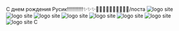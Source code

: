 <html>

<head>

<body>С днем рождения Русик!!!!!!!!!!!✨✨✨🎉🎉🎉🎉🍻🍻🍻🍻🎊🎊/поста</body>

<meta name="viewport" content="width=device-width, initial-scale=1.0">

<title>Русик С Днем Рождения!!!!!!!!!</title>

<img src="https://sun9-77.userapi.com/impg/Z06yX_MAwXxCW9qcjMW0DvwSc0of5mpMgrtAQA/Z6ZuTLfrKBc.jpg?size=992x992&quality=95&sign=8c37c83589a0d311879eb91444f37bdd&type=album" title="Значок сайта" alt="logo site">

<img src="https://ocomp.info/favicon-120x120.png" title="Значок сайта" alt="logo site">

<img src="https://sun9-63.userapi.com/impg/Nqh5Hyh7GZxt2Bw1nbD4QU1I-KZRSYiaQrL7OA/OVT5DPgIn34.jpg?size=992x992&quality=95&sign=0999ffc3e6dbbcaaadee4bfb6fcd5adb&type=album" title="Значок сайта" alt="logo site">

<img src="https://sun9-38.userapi.com/impg/BqU8cJ6FTSYblfzsS9tGu5dEQ450GFGohtUNdg/MnQr7Ybx6ks.jpg?size=591x1280&quality=95&sign=e90909aee86adf38bf1e408c1c4bde48&type=album" title="Значок сайта" alt="logo site">

<img src="https://sun9-38.userapi.com/impg/EF1OMC274z9AiMs77_yTDRYZFf8g3x_gEwXIhA/ejjnZ2_oFbw.jpg?size=576x1280&quality=95&sign=1fd4da8163f7b84dde622cee5a636a1f&type=album" title="Значок сайта" alt="logo site">

<img src="https://sun9-22.userapi.com/impg/YC1WJfa5q6G1p7OeRxnH549RBIwlRG5ncIdq-w/EMfQc-zxAdg.jpg?size=992x992&quality=95&sign=ab449a50870e93cdb799e3c21ec3297e&type=album" title="Значок сайта" alt="logo site">

<img src="https://sun9-41.userapi.com/impg/4RloCo_cbjdVV-UWud9MrWESyKyChQE32GnE2Q/VOtp4Qsc4Ls.jpg?size=960x1280&quality=95&sign=6249690ac417a28e5945a62a36ddfbbe&type=album" title="Значок сайта" alt="logo site">

<img src="https://sun9-13.userapi.com/impg/fFaFLm62jPBXIJgEw8sn6DyEKbyY3UJ1zuZggg/sdEevovOijM.jpg?size=960x1280&quality=95&sign=c218bc2b9605c477c3b082c4e28f82f0&type=album" title="Значок сайта" alt="logo site">

</head>


<body>С</body>

</html>
